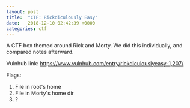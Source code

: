 ```yaml
---
layout: post
title:  "CTF: Rickdiculously Easy"
date:   2018-12-10 02:42:39 +0000
categories: ctf
---
```

A CTF box themed around Rick and Morty. We did this individually, and compared notes afterward.

Vulnhub link: https://www.vulnhub.com/entry/rickdiculouslyeasy-1,207/

Flags:
1. File in root's home
1. File in Morty's home dir
1. ?


